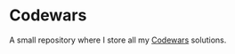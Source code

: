 # Codewars

A small repository where I store all my [Codewars](https://www.codewars.com/users/pskv) solutions. 
